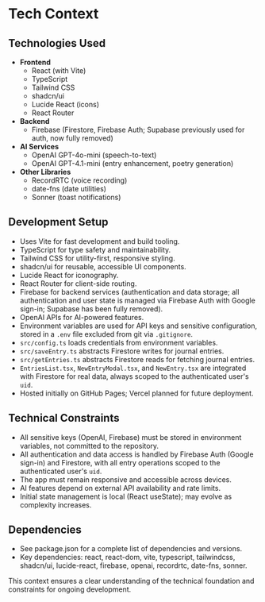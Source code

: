# Tech Context

## Technologies Used

- **Frontend**
  - React (with Vite)
  - TypeScript
  - Tailwind CSS
  - shadcn/ui
  - Lucide React (icons)
  - React Router
- **Backend**
  - Firebase (Firestore, Firebase Auth; Supabase previously used for auth, now fully removed)
- **AI Services**
  - OpenAI GPT-4o-mini (speech-to-text)
  - OpenAI GPT-4.1-mini (entry enhancement, poetry generation)
- **Other Libraries**
  - RecordRTC (voice recording)
  - date-fns (date utilities)
  - Sonner (toast notifications)

## Development Setup

- Uses Vite for fast development and build tooling.
- TypeScript for type safety and maintainability.
- Tailwind CSS for utility-first, responsive styling.
- shadcn/ui for reusable, accessible UI components.
- Lucide React for iconography.
- React Router for client-side routing.
- Firebase for backend services (authentication and data storage; all authentication and user state is managed via Firebase Auth with Google sign-in; Supabase has been fully removed).
- OpenAI APIs for AI-powered features.
- Environment variables are used for API keys and sensitive configuration, stored in a `.env` file excluded from git via `.gitignore`.
- `src/config.ts` loads credentials from environment variables.
- `src/saveEntry.ts` abstracts Firestore writes for journal entries.
- `src/getEntries.ts` abstracts Firestore reads for fetching journal entries.
- `EntriesList.tsx`, `NewEntryModal.tsx`, and `NewEntry.tsx` are integrated with Firestore for real data, always scoped to the authenticated user's `uid`.
- Hosted initially on GitHub Pages; Vercel planned for future deployment.

## Technical Constraints

- All sensitive keys (OpenAI, Firebase) must be stored in environment variables, not committed to the repository.
- All authentication and data access is handled by Firebase Auth (Google sign-in) and Firestore, with all entry operations scoped to the authenticated user's `uid`.
- The app must remain responsive and accessible across devices.
- AI features depend on external API availability and rate limits.
- Initial state management is local (React useState); may evolve as complexity increases.

## Dependencies

- See package.json for a complete list of dependencies and versions.
- Key dependencies: react, react-dom, vite, typescript, tailwindcss, shadcn/ui, lucide-react, firebase, openai, recordrtc, date-fns, sonner.

This context ensures a clear understanding of the technical foundation and constraints for ongoing development.
